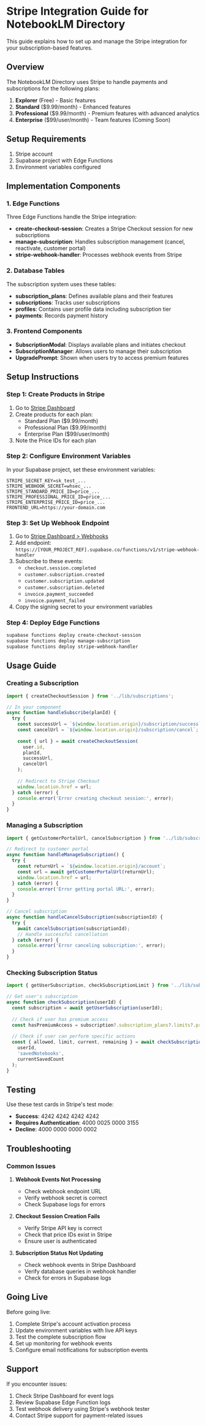 # Stripe Integration Guide for NotebookLM Directory

This guide explains how to set up and manage the Stripe integration for your subscription-based features.

## Overview

The NotebookLM Directory uses Stripe to handle payments and subscriptions for the following plans:

1. **Explorer** (Free) - Basic features
2. **Standard** ($9.99/month) - Enhanced features
3. **Professional** ($9.99/month) - Premium features with advanced analytics
4. **Enterprise** ($99/user/month) - Team features (Coming Soon)

## Setup Requirements

1. Stripe account
2. Supabase project with Edge Functions
3. Environment variables configured

## Implementation Components

### 1. Edge Functions

Three Edge Functions handle the Stripe integration:

- **create-checkout-session**: Creates a Stripe Checkout session for new subscriptions
- **manage-subscription**: Handles subscription management (cancel, reactivate, customer portal)
- **stripe-webhook-handler**: Processes webhook events from Stripe

### 2. Database Tables

The subscription system uses these tables:

- **subscription_plans**: Defines available plans and their features
- **subscriptions**: Tracks user subscriptions
- **profiles**: Contains user profile data including subscription tier
- **payments**: Records payment history

### 3. Frontend Components

- **SubscriptionModal**: Displays available plans and initiates checkout
- **SubscriptionManager**: Allows users to manage their subscription
- **UpgradePrompt**: Shown when users try to access premium features

## Setup Instructions

### Step 1: Create Products in Stripe

1. Go to [Stripe Dashboard](https://dashboard.stripe.com/products)
2. Create products for each plan:
   - Standard Plan ($9.99/month)
   - Professional Plan ($9.99/month)
   - Enterprise Plan ($99/user/month)
3. Note the Price IDs for each plan

### Step 2: Configure Environment Variables

In your Supabase project, set these environment variables:

```
STRIPE_SECRET_KEY=sk_test_...
STRIPE_WEBHOOK_SECRET=whsec_...
STRIPE_STANDARD_PRICE_ID=price_...
STRIPE_PROFESSIONAL_PRICE_ID=price_...
STRIPE_ENTERPRISE_PRICE_ID=price_...
FRONTEND_URL=https://your-domain.com
```

### Step 3: Set Up Webhook Endpoint

1. Go to [Stripe Dashboard > Webhooks](https://dashboard.stripe.com/webhooks)
2. Add endpoint: `https://[YOUR_PROJECT_REF].supabase.co/functions/v1/stripe-webhook-handler`
3. Subscribe to these events:
   - `checkout.session.completed`
   - `customer.subscription.created`
   - `customer.subscription.updated`
   - `customer.subscription.deleted`
   - `invoice.payment_succeeded`
   - `invoice.payment_failed`
4. Copy the signing secret to your environment variables

### Step 4: Deploy Edge Functions

```bash
supabase functions deploy create-checkout-session
supabase functions deploy manage-subscription
supabase functions deploy stripe-webhook-handler
```

## Usage Guide

### Creating a Subscription

```javascript
import { createCheckoutSession } from '../lib/subscriptions';

// In your component
async function handleSubscribe(planId) {
  try {
    const successUrl = `${window.location.origin}/subscription/success`;
    const cancelUrl = `${window.location.origin}/subscription/cancel`;
    
    const { url } = await createCheckoutSession(
      user.id,
      planId,
      successUrl,
      cancelUrl
    );
    
    // Redirect to Stripe Checkout
    window.location.href = url;
  } catch (error) {
    console.error('Error creating checkout session:', error);
  }
}
```

### Managing a Subscription

```javascript
import { getCustomerPortalUrl, cancelSubscription } from '../lib/subscriptions';

// Redirect to customer portal
async function handleManageSubscription() {
  try {
    const returnUrl = `${window.location.origin}/account`;
    const url = await getCustomerPortalUrl(returnUrl);
    window.location.href = url;
  } catch (error) {
    console.error('Error getting portal URL:', error);
  }
}

// Cancel subscription
async function handleCancelSubscription(subscriptionId) {
  try {
    await cancelSubscription(subscriptionId);
    // Handle successful cancellation
  } catch (error) {
    console.error('Error canceling subscription:', error);
  }
}
```

### Checking Subscription Status

```javascript
import { getUserSubscription, checkSubscriptionLimit } from '../lib/subscriptions';

// Get user's subscription
async function checkSubscription(userId) {
  const subscription = await getUserSubscription(userId);
  
  // Check if user has premium access
  const hasPremiumAccess = subscription?.subscription_plans?.limits?.premiumContent === true;
  
  // Check if user can perform specific actions
  const { allowed, limit, current, remaining } = await checkSubscriptionLimit(
    userId,
    'savedNotebooks',
    currentSavedCount
  );
}
```

## Testing

Use these test cards in Stripe's test mode:

- **Success**: 4242 4242 4242 4242
- **Requires Authentication**: 4000 0025 0000 3155
- **Decline**: 4000 0000 0000 0002

## Troubleshooting

### Common Issues

1. **Webhook Events Not Processing**
   - Check webhook endpoint URL
   - Verify webhook secret is correct
   - Check Supabase logs for errors

2. **Checkout Session Creation Fails**
   - Verify Stripe API key is correct
   - Check that price IDs exist in Stripe
   - Ensure user is authenticated

3. **Subscription Status Not Updating**
   - Check webhook events in Stripe Dashboard
   - Verify database queries in webhook handler
   - Check for errors in Supabase logs

## Going Live

Before going live:

1. Complete Stripe's account activation process
2. Update environment variables with live API keys
3. Test the complete subscription flow
4. Set up monitoring for webhook events
5. Configure email notifications for subscription events

## Support

If you encounter issues:

1. Check Stripe Dashboard for event logs
2. Review Supabase Edge Function logs
3. Test webhook delivery using Stripe's webhook tester
4. Contact Stripe support for payment-related issues